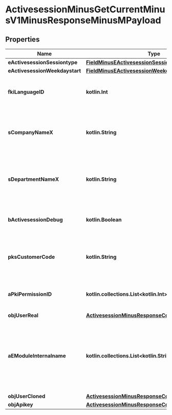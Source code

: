 
# ActivesessionMinusGetCurrentMinusV1MinusResponseMinusMPayload

## Properties
Name | Type | Description | Notes
------------ | ------------- | ------------- | -------------
**eActivesessionSessiontype** | [**FieldMinusEActivesessionSessiontype**](FieldMinusEActivesessionSessiontype.md) |  | 
**eActivesessionWeekdaystart** | [**FieldMinusEActivesessionWeekdaystart**](FieldMinusEActivesessionWeekdaystart.md) |  | 
**fkiLanguageID** | **kotlin.Int** | The unique ID of the Language.  Valid values:  |Value|Description| |-|-| |1|French| |2|English| | 
**sCompanyNameX** | **kotlin.String** | The Name of the Company in the language of the requester | 
**sDepartmentNameX** | **kotlin.String** | The Name of the Department in the language of the requester | 
**bActivesessionDebug** | **kotlin.Boolean** | Whether the active session is in debug or not | 
**pksCustomerCode** | **kotlin.String** | The customer code assigned to your account | 
**aPkiPermissionID** | **kotlin.collections.List&lt;kotlin.Int&gt;** | An array of permissions granted to the user or api key | 
**objUserReal** | [**ActivesessionMinusResponseCompoundMinusUser**](ActivesessionMinusResponseCompoundMinusUser.md) |  | 
**aEModuleInternalname** | **kotlin.collections.List&lt;kotlin.String&gt;** | An Array of Registered modules.  These are the modules that are Licensed to be used by the User or the API Key. | 
**objUserCloned** | [**ActivesessionMinusResponseCompoundMinusUser**](ActivesessionMinusResponseCompoundMinusUser.md) |  |  [optional]
**objApikey** | [**ActivesessionMinusResponseCompoundMinusApikey**](ActivesessionMinusResponseCompoundMinusApikey.md) |  |  [optional]



